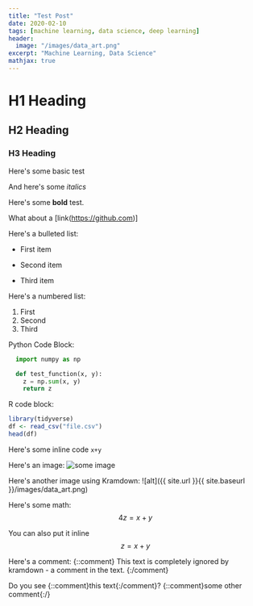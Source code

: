 ```yaml
---
title: "Test Post"
date: 2020-02-10
tags: [machine learning, data science, deep learning]
header:
  image: "/images/data_art.png"
excerpt: "Machine Learning, Data Science"
mathjax: true
---
```


# H1 Heading

## H2 Heading

### H3 Heading

Here's some basic test

And here's some *italics*

Here's some **bold** test.

What about a [link(https://github.com)]

Here's a bulleted list:
* First item
+ Second item
- Third item

Here's a numbered list:
1. First
2. Second
3. Third

Python Code Block:
```python
  import numpy as np

  def test_function(x, y):
    z = np.sum(x, y)
    return z
```

R code block:
```r
library(tidyverse)
df <- read_csv("file.csv")
head(df)
```

Here's some inline code `x+y`

Here's an image:
<img src="{{ site.url }}{{ site.baseurl }}/images/data_art.png" alt="some image">

Here's another image using Kramdown:
![alt]({{ site.url }}{{ site.baseurl }}/images/data_art.png)

Here's some math:
$$4z=x+y$$

You can also put it inline $$z=x+y$$

Here's a comment:
{::comment}
This text is completely ignored by kramdown - a comment in the text.
{:/comment}

Do you see {::comment}this text{:/comment}?
{::comment}some other comment{:/}
